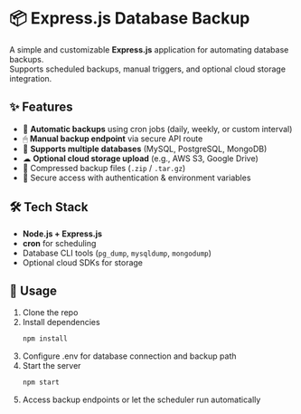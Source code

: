 # 📦 Express.js Database Backup

A simple and customizable **Express.js** application for automating database backups.  
Supports scheduled backups, manual triggers, and optional cloud storage integration.

## ✨ Features
- 🔄 **Automatic backups** using cron jobs (daily, weekly, or custom interval)  
- 🖱 **Manual backup endpoint** via secure API route  
- 💾 **Supports multiple databases** (MySQL, PostgreSQL, MongoDB)  
- ☁ **Optional cloud storage upload** (e.g., AWS S3, Google Drive)  
- 📂 Compressed backup files (`.zip` / `.tar.gz`)  
- 🔐 Secure access with authentication & environment variables  

## 🛠 Tech Stack
- **Node.js + Express.js**  
- **cron** for scheduling  
- Database CLI tools (`pg_dump`, `mysqldump`, `mongodump`)  
- Optional cloud SDKs for storage  

## 🚀 Usage
1. Clone the repo  
2. Install dependencies  
   ```bash
   npm install
3. Configure .env for database connection and backup path
4. Start the server
   ```bash
   npm start
5. Access backup endpoints or let the scheduler run automatically

